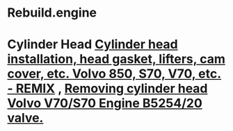 # Rebuild.engine
# Cylinder Head [Cylinder head installation, head gasket, lifters, cam cover, etc. Volvo 850, S70, V70, etc. - REMIX](https://youtu.be/v6TL52R81V0) , [Removing cylinder head Volvo V70/S70 Engine B5254/20 valve.](https://youtu.be/87uk2pDSjUQ)
